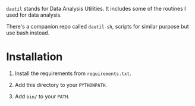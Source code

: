 `dautil` stands for Data Analysis Utilities. It includes some of the routines I used for data analysis.

There's a companion repo called `dautil-sh`, scripts for similar purpose but use bash instead.

# Installation

1. Install the requirements from `requirements.txt`.

2. Add this directory to your `PYTHONPATH`.

3. Add `bin/` to your `PATH`.
